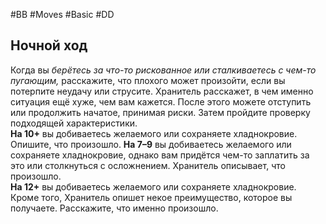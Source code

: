 #BB  #Moves #Basic #DD
## Ночной ход
Когда вы *берётесь за что-то рискованное или  сталкиваетесь с чем-то пугающим,* расскажите,  что плохого может произойти, если вы  потерпите неудачу или струсите. Хранитель  расскажет, в чем именно ситуация ещё хуже,  чем вам кажется. После этого можете отступить  или продолжить начатое, принимая риски. Затем  пройдите проверку подходящей характеристики.  
**На 10+** вы добиваетесь желаемого или  сохраняете хладнокровие. Опишите, что  произошло.
**На 7–9** вы добиваетесь желаемого или  сохраняете хладнокровие, однако вам придётся  чем-то заплатить за это или столкнуться с  осложнением. Хранитель описывает, что  произошло.  
**На 12+** вы добиваетесь желаемого или  сохраняете хладнокровие. Кроме того,  Хранитель опишет некое преимущество, которое  вы получаете. Расскажите, что именно  произошло.